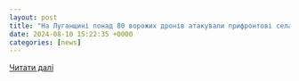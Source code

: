 ```yaml
---
layout: post
title: "На Луганщині понад 80 ворожих дронів атакували прифронтові села - ОВА | УНН"
date: 2024-08-10 15:22:35 +0000
categories: [news]
---
```


[Читати далі](https://unn.ua/news/na-luhanshchyni-ponad-80-vorozhykh-droniv-atakuvaly-pryfrontovi-sela-ova)
